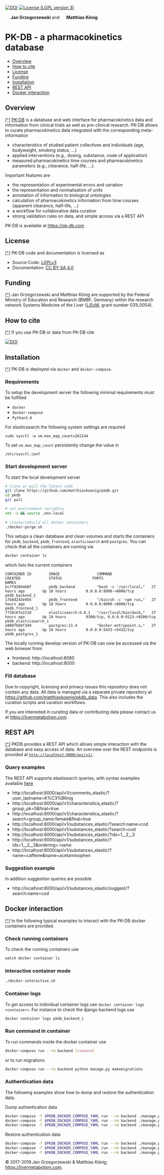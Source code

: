 [![DOI](https://zenodo.org/badge/DOI/10.5281/zenodo.1406979.svg)](https://doi.org/10.5281/zenodo.1406979)
[![License (LGPL version 3)](https://img.shields.io/badge/license-LGPLv3.0-blue.svg?style=flat-square)](http://opensource.org/licenses/LGPL-3.0)

<b><a href="https://orcid.org/0000-0002-4588-4925" title="0000-0002-4588-4925"><img src="./docs/images/orcid.png" height="15"/></a> Jan Grzegorzewski</b>
and
<b><a href="https://orcid.org/0000-0003-1725-179X" title="https://orcid.org/0000-0003-1725-179X"><img src="./docs/images/orcid.png" height="15" width="15"/></a> Matthias König</b>

# PK-DB - a pharmacokinetics database

* [Overview](https://github.com/matthiaskoenig/pkdb#overview)
* [How to cite](https://github.com/matthiaskoenig/pkdb#how-to-cite)
* [License](https://github.com/matthiaskoenig/pkdb#license)
* [Funding](https://github.com/matthiaskoenig/pkdb#funding)
* [Installation](https://github.com/matthiaskoenig/pkdb#installation)
* [REST API](https://github.com/matthiaskoenig/pkdb#rest-api)
* [Docker interaction](https://github.com/matthiaskoenig/pkdb#docker-interaction)

## Overview
[[^]](https://github.com/matthiaskoenig/pkdb#pk-db---a-pharmacokinetics-database)
[PK-DB](https://pk-db.com) is a database and web interface for pharmacokinetics data and information from clinical trials 
as well as pre-clinical research. PK-DB allows to curate pharmacokinetics data integrated with the 
corresponding meta-information 
- characteristics of studied patient collectives and individuals (age, bodyweight, smoking status, ...) 
- applied interventions (e.g., dosing, substance, route of application)
- measured pharmacokinetics time courses and pharmacokinetics parameters (e.g., clearance, half-life, ...). 

Important features are 
- the representation of experimental errors and variation
- the representation and normalisation of units
- annotation of information to biological ontologies
- calculation of pharmacokinetics information from time courses (apparent clearance, half-life, ...)
- a workflow for collaborative data curation
- strong validation rules on data, and simple access via a REST API

PK-DB is available at https://pk-db.com

## License
[[^]](https://github.com/matthiaskoenig/pkdb#pk-db---a-pharmacokinetics-database)
PK-DB code and documentation is licensed as
* Source Code: [LGPLv3](http://opensource.org/licenses/LGPL-3.0)
* Documentation: [CC BY-SA 4.0](http://creativecommons.org/licenses/by-sa/4.0/)

## Funding
[[^]](https://github.com/matthiaskoenig/pkdb#pk-db---a-pharmacokinetics-database)
Jan Grzegorzewski and Matthias König are supported by the Federal Ministry of Education and Research (BMBF, Germany)
within the research network Systems Medicine of the Liver ([LiSyM](http://www.lisym.org/), grant number 031L0054).

## How to cite
[[^]](https://github.com/matthiaskoenig/pkdb#pk-db---a-pharmacokinetics-database)
If you use PK-DB or data from PK-DB cite 

[![DOI](https://zenodo.org/badge/DOI/10.5281/zenodo.1406979.svg)](https://doi.org/10.5281/zenodo.1406979)

## Installation
[[^]](https://github.com/matthiaskoenig/pkdb#pk-db---a-pharmacokinetics-database)
PK-DB is deployed via `docker` and `docker-compose`. 

### Requirements
To setup the development server 
the following minimal requirements must be fulfilled
- `docker`
- `docker-compose`
- `Python3.6`

For elasticsearch the following system settings are required
```
sudo sysctl -w vm.max_map_count=262144
```
To set `vm.max_map_count` persistently change the value in 
```
/etc/sysctl.conf
```
### Start development server
To start the local development server
```bash
# clone or pull the latest code
git clone https://github.com/matthiaskoenig/pkdb.git
cd pkdb
git pull

# set environment variables
set -a && source .env.local
 
# create/rebuild all docker containers
./docker-purge.sh
```
This setups a clean database and clean volumes and starts the containers for `pkdb_backend`, `pkdb_frontend`, `elasticsearch` and `postgres`.
You can check that all the containers are running via
```bash
docker container ls
```
which lists the current containers
```
CONTAINER ID        IMAGE                 COMMAND                  CREATED             STATUS              PORTS                              NAMES
bc7f9204468f        pkdb_backend          "bash -c '/usr/local…"   27 hours ago        Up 18 hours         0.0.0.0:8000->8000/tcp             pkdb_backend_1
17b8d243e956        pkdb_frontend         "/bin/sh -c 'npm run…"   27 hours ago        Up 18 hours         0.0.0.0:8080->8080/tcp             pkdb_frontend_1
7730c6fe2210        elasticsearch:6.8.1   "/usr/local/bin/dock…"   27 hours ago        Up 18 hours         9300/tcp, 0.0.0.0:9123->9200/tcp   pkdb_elasticsearch_1
e880fbb0f349        postgres:11.4         "docker-entrypoint.s…"   27 hours ago        Up 18 hours         0.0.0.0:5433->5432/tcp             pkdb_postgres_1
```
The locally running develop version of PK-DB can now be accessed via the web browser from
- frontend: http://localhost:8080
- backend: http://localhost:8000

### Fill database
Due to copyright, licensing and privacy issues this repository does not contain any data.
All data is managed via a separate private repository at https://github.com/matthiaskoenig/pkdb_data.
This also includes the curation scripts and curation workflows.

If you are interested in curating data or contributing data please contact us at https://livermetabolism.com.


## REST API
[[^]](https://github.com/matthiaskoenig/pkdb#pk-db---a-pharmacokinetics-database)
PKDB provides a REST API which allows simple interaction with the database and easy access of data.
An overview over the REST endpoints is provided at [`http://localhost:8000/api/v1/`](http://localhost:8000/api/v1/).

### Query examples
The REST API supports elastisearch queries, with syntax examples  
available [here](https://django-elasticsearch-dsl-drf.readthedocs.io/en/latest/basic_usage_examples.html)
* http://localhost:8000/api/v1/comments_elastic/?user_lastname=K%C3%B6nig
* http://localhost:8000/api/v1/characteristica_elastic/?group_pk=5&final=true
* http://localhost:8000/api/v1/characteristica_elastic/?search=group_name:female&final=true
* http://localhost:8000/api/v1/substances_elastic/?search:name=cod
* http://localhost:8000/api/v1/substances_elastic/?search=cod 
* http://localhost:8000/api/v1/substances_elastic/?ids=1__2__3 
* http://localhost:8000/api/v1/substances_elastic/?ids=1__2__3&ordering=-name
* http://localhost:8000/api/v1/substances_elastic/?name=caffeine&name=acetaminophen

### Suggestion example
In addition suggestion queries are possible
* http://localhost:8000/api/v1/substances_elastic/suggest/?search:name=cod

## Docker interaction
[[^]](https://github.com/matthiaskoenig/pkdb#pk-db---a-pharmacokinetics-database)
In the following typical examples to interact with the PK-DB docker containers are provided.

### Check running containers
To check the running containers use
```bash
watch docker container ls
```

### Interactive container mode
```bash
./docker-interactive.sh
```

### Container logs
To get access to individual container logs use `docker container logs <container>`. For instance to check the
django backend logs use
```bash
docker container logs pkdb_backend_1 
```

### Run command in container
To run commands inside the docker container use
```bash
docker-compose run --rm backend [command]
```
or to run migrations
```bash
docker-compose run --rm backend python manage.py makemigrations
```

### Authentication data
The following examples show how to dump and restore the authentication data.

Dump authentication data
```bash
docker-compose -f $PKDB_DOCKER_COMPOSE_YAML run --rm backend ./manage.py  dumpdata auth  --indent 2 > ./backend/pkdb_app/fixtures/auth.json
docker-compose -f $PKDB_DOCKER_COMPOSE_YAML run --rm backend ./manage.py  dumpdata users  --indent 2 > ./backend/pkdb_app/fixtures/users.json
docker-compose -f $PKDB_DOCKER_COMPOSE_YAML run --rm backend ./manage.py  dumpdata rest_email_auth  --indent 2 > ./backend/pkdb_app/fixtures/rest_email_auth.json
```

Restore authentication data
```bash
docker-compose -f $PKDB_DOCKER_COMPOSE_YAML run --rm backend ./manage.py  loaddata auth pkdb_app/fixtures/auth.json
docker-compose -f $PKDB_DOCKER_COMPOSE_YAML run --rm backend ./manage.py  loaddata users pkdb_app/fixtures/users.json
docker-compose -f $PKDB_DOCKER_COMPOSE_YAML run --rm backend ./manage.py  loaddata rest_email_auth pkdb_app/fixtures/rest_email_auth.json
```

&copy; 2017-2019 Jan Grzegorzewski & Matthias König; https://livermetabolism.com.
